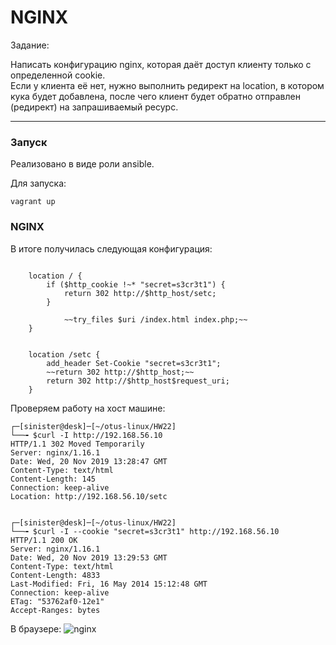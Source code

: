 # NGINX

Задание:  

Написать конфигурацию nginx, которая даёт доступ клиенту только с определенной cookie.  
Если у клиента её нет, нужно выполнить редирект на location, в котором кука будет добавлена, после чего клиент будет обратно отправлен (редирект) на запрашиваемый ресурс.

---

### Запуск

Реализовано в виде роли ansible.   

Для запуска: 

```console
vagrant up
```

### NGINX

В итоге получилась следующая конфигурация: 

```

    location / {
        if ($http_cookie !~* "secret=s3cr3t1") {
            return 302 http://$http_host/setc;
        }

            ~~try_files $uri /index.html index.php;~~
    }
        

    location /setc {
        add_header Set-Cookie "secret=s3cr3t1";
        ~~return 302 http://$http_host;~~
        return 302 http://$http_host$request_uri;
    }

```

Проверяем работу на хост машине:  


```console
┌─[sinister@desk]─[~/otus-linux/HW22]
└──╼ $curl -I http://192.168.56.10
HTTP/1.1 302 Moved Temporarily
Server: nginx/1.16.1
Date: Wed, 20 Nov 2019 13:28:47 GMT
Content-Type: text/html
Content-Length: 145
Connection: keep-alive
Location: http://192.168.56.10/setc


┌─[sinister@desk]─[~/otus-linux/HW22]
└──╼ $curl -I --cookie "secret=s3cr3t1" http://192.168.56.10
HTTP/1.1 200 OK
Server: nginx/1.16.1
Date: Wed, 20 Nov 2019 13:29:53 GMT
Content-Type: text/html
Content-Length: 4833
Last-Modified: Fri, 16 May 2014 15:12:48 GMT
Connection: keep-alive
ETag: "53762af0-12e1"
Accept-Ranges: bytes

```

В браузере: 
![nginx](https://github.com/sinist3rr/otus-linux/blob/master/HW22/images/nginx1.png)

